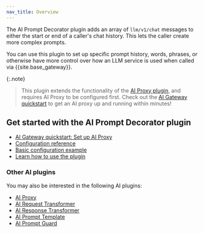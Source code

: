 ```yaml
---
nav_title: Overview
---
```


The AI Prompt Decorator plugin adds an array of `llm/v1/chat` messages to either the start or end of a caller's chat history.
This lets the caller create more complex prompts.

You can use this plugin to set up specific prompt history, words, phrases, or otherwise have more control over how an LLM service is used when called via {{site.base_gateway}}.

{:.note}
> This plugin extends the functionality of the [AI Proxy plugin](/hub/kong-inc/ai-proxy/), and requires AI Proxy to be configured first. 
Check out the [AI Gateway quickstart](/) to get an AI proxy up and running within minutes!

## Get started with the AI Prompt Decorator plugin

* [AI Gateway quickstart: Set up AI Proxy](/gateway/latest/get-started/ai-gateway/)
* [Configuration reference](/hub/kong-inc/ai-prompt-decorator/configuration/)
* [Basic configuration example](/hub/kong-inc/ai-prompt-decorator/how-to/basic-example/)
* [Learn how to use the plugin](/hub/kong-inc/ai-prompt-decorator/how-to/)

### Other AI plugins

You may also be interested in the following AI plugins:
* [AI Proxy](/hub/kong-inc/ai-proxy/)
* [AI Request Transformer](/hub/kong-inc/ai-request-transformer/)
* [AI Response Transformer](/hub/kong-inc/ai-request-transformer/)
* [AI Prompt Template](/hub/kong-inc/ai-prompt-template/)
* [AI Prompt Guard](/hub/kong-inc/ai-prompt-guard/)